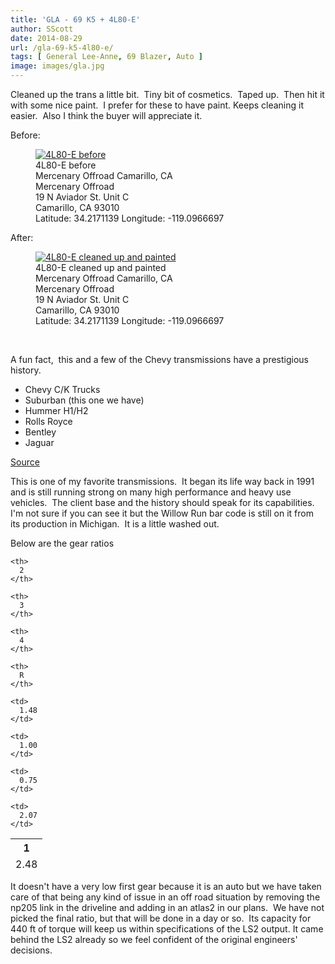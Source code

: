 ```yaml
---
title: 'GLA - 69 K5 + 4L80-E'
author: SScott
date: 2014-08-29
url: /gla-69-k5-4l80-e/
tags: [ General Lee-Anne, 69 Blazer, Auto ]
image: images/gla.jpg
---
```

Cleaned up the trans a little bit.  Tiny bit of cosmetics.  Taped up.  Then hit it with some nice paint.  I prefer for these to have paint. Keeps cleaning it easier.  Also I think the buyer will appreciate it.

Before:

<figure itemprop="associatedMedia" itemscope itemtype="http://schema.org/ImageObject">
    <a href="http://img.scotttactical.com/images/legacy/generalleeanne/IMG_0417.jpg" itemprop="contentUrl" data-size="1200x800">
    <img src="http://img.scotttactical.com/images/legacy/generalleeanne/thumbs/thumbs_IMG_0417.jpg" itemprop="thumbnail" alt="4L80-E before" />
    </a>
    <figcaption itemprop="caption description">4L80-E before</figcaption>
    <span itemprop="author">Mercenary Offroad</span>
    <span itemprop="contentLocation">Camarillo, CA</span>
    <div itemscope itemtype="http://schema.org/Place">
      <span itemprop="name">Mercenary Offroad</span></h1>
        <div class="address" itemprop="address" itemscope itemtype="http://schema.org/PostalAddress">
          <span itemprop="streetAddress">19 N Aviador St. Unit C</span><br>
          <span itemprop="addressLocality">Camarillo</span>,
          <span itemprop="addressRegion">CA</span>
          <span itemprop="postalCode">93010</span>
        </div>
      <div itemprop="geo" itemscope itemtype="http://schema.org/GeoCoordinates">
        Latitude: 34.2171139
        Longitude: -119.0966697
        <meta itemprop="latitude" content="34.2171139" />
        <meta itemprop="longitude" content="-119.0966697" />
      </div>
    </div>
</figure>

After:

<figure itemprop="associatedMedia" itemscope itemtype="http://schema.org/ImageObject">
    <a href="http://img.scotttactical.com/images/legacy/generalleeanne/IMG_0454-1.jpg" itemprop="contentUrl" data-size="1200x800">
    <img src="http://img.scotttactical.com/images/legacy/generalleeanne/thumbs/thumbs_IMG_0454-1.jpg" itemprop="thumbnail" alt="4L80-E cleaned up and painted" />
    </a>
    <figcaption itemprop="caption description">4L80-E cleaned up and painted</figcaption>
    <span itemprop="author">Mercenary Offroad</span>
    <span itemprop="contentLocation">Camarillo, CA</span>
    <div itemscope itemtype="http://schema.org/Place">
      <span itemprop="name">Mercenary Offroad</span></h1>
        <div class="address" itemprop="address" itemscope itemtype="http://schema.org/PostalAddress">
          <span itemprop="streetAddress">19 N Aviador St. Unit C</span><br>
          <span itemprop="addressLocality">Camarillo</span>,
          <span itemprop="addressRegion">CA</span>
          <span itemprop="postalCode">93010</span>
        </div>
      <div itemprop="geo" itemscope itemtype="http://schema.org/GeoCoordinates">
        Latitude: 34.2171139
        Longitude: -119.0966697
        <meta itemprop="latitude" content="34.2171139" />
        <meta itemprop="longitude" content="-119.0966697" />
      </div>
    </div>
</figure>


&nbsp;

A fun fact,  this and a few of the Chevy transmissions have a prestigious history.

  * Chevy C/K Trucks
  * Suburban (this one we have)
  * Hummer H1/H2
  * Rolls Royce
  * Bentley
  * Jaguar

[Source](https://en.wikipedia.org/wiki/GM_4L80-E_transmission)


This is one of my favorite transmissions.  It began its life way back in 1991 and is still running strong on many high performance and heavy use vehicles.  The client base and the history should speak for its capabilities. I'm not sure if you can see it but the Willow Run bar code is still on it from its production in Michigan.  It is a little washed out.

Below are the gear ratios

<table class="wikitable" style="height: 52px;" width="172">
  <tr>
    <th>
      1
    </th>

    <th>
      2
    </th>

    <th>
      3
    </th>

    <th>
      4
    </th>

    <th>
      R
    </th>
  </tr>

  <tr>
    <td>
      2.48
    </td>

    <td>
      1.48
    </td>

    <td>
      1.00
    </td>

    <td>
      0.75
    </td>

    <td>
      2.07
    </td>
  </tr>
</table>

It doesn't have a very low first gear because it is an auto but we have taken care of that being any kind of issue in an off road situation by removing the np205 link in the driveline and adding in an atlas2 in our plans.  We have not picked the final ratio, but that will be done in a day or so.  Its capacity for 440 ft of torque will keep us within specifications of the LS2 output. It came behind the LS2 already so we feel confident of the original engineers' decisions.

&nbsp;
